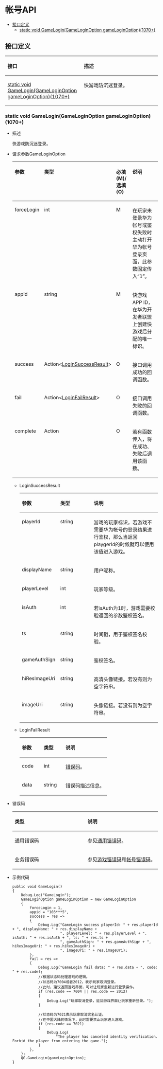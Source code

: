# 帐号API<a name="ZH-CN_TOPIC_0000001646407724"></a>

-   [接口定义](#section151401344104518)
    -   [static void GameLogin\(GameLoginOption gameLoginOption\)\(1070+\)](#section188811956609)

## 接口定义<a name="section151401344104518"></a>

<a name="table46651241195814"></a>
<table><thead align="left"><tr id="row106661541205818"><th class="cellrowborder" valign="top" width="50%" id="mcps1.1.3.1.1"><p id="p96661941195810"><a name="p96661941195810"></a><a name="p96661941195810"></a>接口</p>
</th>
<th class="cellrowborder" valign="top" width="50%" id="mcps1.1.3.1.2"><p id="p146661641195815"><a name="p146661641195815"></a><a name="p146661641195815"></a>描述</p>
</th>
</tr>
</thead>
<tbody><tr id="row10666741105812"><td class="cellrowborder" valign="top" width="50%" headers="mcps1.1.3.1.1 "><p id="p14493345175811"><a name="p14493345175811"></a><a name="p14493345175811"></a><a href="#section188811956609">static void GameLogin(GameLoginOption gameLoginOption)(1070+)</a></p>
</td>
<td class="cellrowborder" valign="top" width="50%" headers="mcps1.1.3.1.2 "><p id="p18493194514586"><a name="p18493194514586"></a><a name="p18493194514586"></a>快游戏防沉迷登录。</p>
</td>
</tr>
</tbody>
</table>

### static void GameLogin\(GameLoginOption gameLoginOption\)\(1070+\)<a name="section188811956609"></a>

-   描述

    快游戏防沉迷登录。

-   请求参数GameLoginOption

    <a name="table14547721105"></a>
    <table><thead align="left"><tr id="row0548122114013"><th class="cellrowborder" valign="top" width="20%" id="mcps1.1.5.1.1"><p id="p175489211005"><a name="p175489211005"></a><a name="p175489211005"></a>参数</p>
    </th>
    <th class="cellrowborder" valign="top" width="25%" id="mcps1.1.5.1.2"><p id="p25481921300"><a name="p25481921300"></a><a name="p25481921300"></a>类型</p>
    </th>
    <th class="cellrowborder" valign="top" width="15%" id="mcps1.1.5.1.3"><p id="p145481821904"><a name="p145481821904"></a><a name="p145481821904"></a>必填(M)/选填(O)</p>
    </th>
    <th class="cellrowborder" valign="top" width="40%" id="mcps1.1.5.1.4"><p id="p11548192113020"><a name="p11548192113020"></a><a name="p11548192113020"></a>说明</p>
    </th>
    </tr>
    </thead>
    <tbody><tr id="row1654816210013"><td class="cellrowborder" valign="top" width="20%" headers="mcps1.1.5.1.1 "><p id="p8956222449"><a name="p8956222449"></a><a name="p8956222449"></a>forceLogin</p>
    </td>
    <td class="cellrowborder" valign="top" width="25%" headers="mcps1.1.5.1.2 "><p id="p159561622545"><a name="p159561622545"></a><a name="p159561622545"></a>int</p>
    </td>
    <td class="cellrowborder" valign="top" width="15%" headers="mcps1.1.5.1.3 "><p id="p79558221247"><a name="p79558221247"></a><a name="p79558221247"></a>M</p>
    </td>
    <td class="cellrowborder" valign="top" width="40%" headers="mcps1.1.5.1.4 "><p id="p165588357412"><a name="p165588357412"></a><a name="p165588357412"></a>在玩家未登录华为帐号或鉴权失败时主动打开华为帐号登录页面，此参数固定传入“1”。</p>
    </td>
    </tr>
    <tr id="row1354932119019"><td class="cellrowborder" valign="top" width="20%" headers="mcps1.1.5.1.1 "><p id="p18953172212419"><a name="p18953172212419"></a><a name="p18953172212419"></a>appid</p>
    </td>
    <td class="cellrowborder" valign="top" width="25%" headers="mcps1.1.5.1.2 "><p id="p19521221443"><a name="p19521221443"></a><a name="p19521221443"></a>string</p>
    </td>
    <td class="cellrowborder" valign="top" width="15%" headers="mcps1.1.5.1.3 "><p id="p1952822748"><a name="p1952822748"></a><a name="p1952822748"></a>M</p>
    </td>
    <td class="cellrowborder" valign="top" width="40%" headers="mcps1.1.5.1.4 "><p id="p89512229417"><a name="p89512229417"></a><a name="p89512229417"></a>快游戏APP ID，在华为开发者联盟上创建快游戏后分配的唯一标识。</p>
    </td>
    </tr>
    <tr id="row254915212006"><td class="cellrowborder" valign="top" width="20%" headers="mcps1.1.5.1.1 "><p id="p1950142211413"><a name="p1950142211413"></a><a name="p1950142211413"></a>success</p>
    </td>
    <td class="cellrowborder" valign="top" width="25%" headers="mcps1.1.5.1.2 "><p id="p49501221842"><a name="p49501221842"></a><a name="p49501221842"></a>Action&lt;<a href="#li15997143714281">LoginSuccessResult</a>&gt;</p>
    </td>
    <td class="cellrowborder" valign="top" width="15%" headers="mcps1.1.5.1.3 "><p id="p35451314555"><a name="p35451314555"></a><a name="p35451314555"></a>O</p>
    </td>
    <td class="cellrowborder" valign="top" width="40%" headers="mcps1.1.5.1.4 "><p id="p109491225414"><a name="p109491225414"></a><a name="p109491225414"></a>接口调用成功的回调函数。</p>
    </td>
    </tr>
    <tr id="row754912211504"><td class="cellrowborder" valign="top" width="20%" headers="mcps1.1.5.1.1 "><p id="p119481022445"><a name="p119481022445"></a><a name="p119481022445"></a>fail</p>
    </td>
    <td class="cellrowborder" valign="top" width="25%" headers="mcps1.1.5.1.2 "><p id="p149486221847"><a name="p149486221847"></a><a name="p149486221847"></a>Action&lt;<a href="#li29976373283">LoginFailResult</a>&gt;</p>
    </td>
    <td class="cellrowborder" valign="top" width="15%" headers="mcps1.1.5.1.3 "><p id="p155452316555"><a name="p155452316555"></a><a name="p155452316555"></a>O</p>
    </td>
    <td class="cellrowborder" valign="top" width="40%" headers="mcps1.1.5.1.4 "><p id="p1194652217418"><a name="p1194652217418"></a><a name="p1194652217418"></a>接口调用失败的回调函数。</p>
    </td>
    </tr>
    <tr id="row8550321403"><td class="cellrowborder" valign="top" width="20%" headers="mcps1.1.5.1.1 "><p id="p1594620225412"><a name="p1594620225412"></a><a name="p1594620225412"></a>complete</p>
    </td>
    <td class="cellrowborder" valign="top" width="25%" headers="mcps1.1.5.1.2 "><p id="p394510221441"><a name="p394510221441"></a><a name="p394510221441"></a>Action</p>
    </td>
    <td class="cellrowborder" valign="top" width="15%" headers="mcps1.1.5.1.3 "><p id="p1952315313552"><a name="p1952315313552"></a><a name="p1952315313552"></a>O</p>
    </td>
    <td class="cellrowborder" valign="top" width="40%" headers="mcps1.1.5.1.4 "><p id="p49222221445"><a name="p49222221445"></a><a name="p49222221445"></a>若有函数传入，将在成功、失败后调用该函数。</p>
    </td>
    </tr>
    </tbody>
    </table>

    -   <a name="li15997143714281"></a>LoginSuccessResult

        <a name="table79971937102811"></a>
        <table><thead align="left"><tr id="row599514377285"><th class="cellrowborder" valign="top" width="25%" id="mcps1.1.4.1.1"><p id="p7995137192819"><a name="p7995137192819"></a><a name="p7995137192819"></a>参数</p>
        </th>
        <th class="cellrowborder" valign="top" width="25%" id="mcps1.1.4.1.2"><p id="p199951637162814"><a name="p199951637162814"></a><a name="p199951637162814"></a>类型</p>
        </th>
        <th class="cellrowborder" valign="top" width="50%" id="mcps1.1.4.1.3"><p id="p17995737132816"><a name="p17995737132816"></a><a name="p17995737132816"></a>说明</p>
        </th>
        </tr>
        </thead>
        <tbody><tr id="row499514371282"><td class="cellrowborder" valign="top" width="25%" headers="mcps1.1.4.1.1 "><p id="p1399503772817"><a name="p1399503772817"></a><a name="p1399503772817"></a>playerId</p>
        </td>
        <td class="cellrowborder" valign="top" width="25%" headers="mcps1.1.4.1.2 "><p id="p1699583772818"><a name="p1699583772818"></a><a name="p1699583772818"></a>string</p>
        </td>
        <td class="cellrowborder" valign="top" width="50%" headers="mcps1.1.4.1.3 "><p id="p1199583714283"><a name="p1199583714283"></a><a name="p1199583714283"></a>游戏的玩家标识，若游戏不需要华为帐号的登录结果进行鉴权，那么当返回playgerId的时候就可以使用该值进入游戏。</p>
        </td>
        </tr>
        <tr id="row129955372288"><td class="cellrowborder" valign="top" width="25%" headers="mcps1.1.4.1.1 "><p id="p1899516371286"><a name="p1899516371286"></a><a name="p1899516371286"></a>displayName</p>
        </td>
        <td class="cellrowborder" valign="top" width="25%" headers="mcps1.1.4.1.2 "><p id="p1399543732815"><a name="p1399543732815"></a><a name="p1399543732815"></a>string</p>
        </td>
        <td class="cellrowborder" valign="top" width="50%" headers="mcps1.1.4.1.3 "><p id="p1199503782810"><a name="p1199503782810"></a><a name="p1199503782810"></a>用户昵称。</p>
        </td>
        </tr>
        <tr id="row8996193722815"><td class="cellrowborder" valign="top" width="25%" headers="mcps1.1.4.1.1 "><p id="p14995153742811"><a name="p14995153742811"></a><a name="p14995153742811"></a>playerLevel</p>
        </td>
        <td class="cellrowborder" valign="top" width="25%" headers="mcps1.1.4.1.2 "><p id="p12995133772812"><a name="p12995133772812"></a><a name="p12995133772812"></a>int</p>
        </td>
        <td class="cellrowborder" valign="top" width="50%" headers="mcps1.1.4.1.3 "><p id="p18995113720286"><a name="p18995113720286"></a><a name="p18995113720286"></a>玩家等级。</p>
        </td>
        </tr>
        <tr id="row699611371280"><td class="cellrowborder" valign="top" width="25%" headers="mcps1.1.4.1.1 "><p id="p20996837132812"><a name="p20996837132812"></a><a name="p20996837132812"></a>isAuth</p>
        </td>
        <td class="cellrowborder" valign="top" width="25%" headers="mcps1.1.4.1.2 "><p id="p10996203714281"><a name="p10996203714281"></a><a name="p10996203714281"></a>int</p>
        </td>
        <td class="cellrowborder" valign="top" width="50%" headers="mcps1.1.4.1.3 "><p id="p159961737182814"><a name="p159961737182814"></a><a name="p159961737182814"></a>若isAuth为1时，游戏需要校验返回的参数鉴权签名。</p>
        </td>
        </tr>
        <tr id="row7996173762816"><td class="cellrowborder" valign="top" width="25%" headers="mcps1.1.4.1.1 "><p id="p1299643720287"><a name="p1299643720287"></a><a name="p1299643720287"></a>ts</p>
        </td>
        <td class="cellrowborder" valign="top" width="25%" headers="mcps1.1.4.1.2 "><p id="p8996183711283"><a name="p8996183711283"></a><a name="p8996183711283"></a>string</p>
        </td>
        <td class="cellrowborder" valign="top" width="50%" headers="mcps1.1.4.1.3 "><p id="p2996737112814"><a name="p2996737112814"></a><a name="p2996737112814"></a>时间戳，用于鉴权签名校验。</p>
        </td>
        </tr>
        <tr id="row799613373284"><td class="cellrowborder" valign="top" width="25%" headers="mcps1.1.4.1.1 "><p id="p119961837142816"><a name="p119961837142816"></a><a name="p119961837142816"></a>gameAuthSign</p>
        </td>
        <td class="cellrowborder" valign="top" width="25%" headers="mcps1.1.4.1.2 "><p id="p3996123711282"><a name="p3996123711282"></a><a name="p3996123711282"></a>string</p>
        </td>
        <td class="cellrowborder" valign="top" width="50%" headers="mcps1.1.4.1.3 "><p id="p10996123722815"><a name="p10996123722815"></a><a name="p10996123722815"></a>鉴权签名。</p>
        </td>
        </tr>
        <tr id="row49962037132811"><td class="cellrowborder" valign="top" width="25%" headers="mcps1.1.4.1.1 "><p id="p179961537102810"><a name="p179961537102810"></a><a name="p179961537102810"></a>hiResImageUri</p>
        </td>
        <td class="cellrowborder" valign="top" width="25%" headers="mcps1.1.4.1.2 "><p id="p2996737162814"><a name="p2996737162814"></a><a name="p2996737162814"></a>string</p>
        </td>
        <td class="cellrowborder" valign="top" width="50%" headers="mcps1.1.4.1.3 "><p id="p699643742810"><a name="p699643742810"></a><a name="p699643742810"></a>高清头像链接。若没有则为空字符串。</p>
        </td>
        </tr>
        <tr id="row699714378285"><td class="cellrowborder" valign="top" width="25%" headers="mcps1.1.4.1.1 "><p id="p20996937182820"><a name="p20996937182820"></a><a name="p20996937182820"></a>imageUri</p>
        </td>
        <td class="cellrowborder" valign="top" width="25%" headers="mcps1.1.4.1.2 "><p id="p1799603710287"><a name="p1799603710287"></a><a name="p1799603710287"></a>string</p>
        </td>
        <td class="cellrowborder" valign="top" width="50%" headers="mcps1.1.4.1.3 "><p id="p2099693732814"><a name="p2099693732814"></a><a name="p2099693732814"></a>头像链接。若没有则为空字符串。</p>
        </td>
        </tr>
        </tbody>
        </table>

    -   <a name="li29976373283"></a>LoginFailResult

        <a name="table18997937102814"></a>
        <table><thead align="left"><tr id="row16997123742812"><th class="cellrowborder" valign="top" width="25%" id="mcps1.1.4.1.1"><p id="p13997103722817"><a name="p13997103722817"></a><a name="p13997103722817"></a>参数</p>
        </th>
        <th class="cellrowborder" valign="top" width="25%" id="mcps1.1.4.1.2"><p id="p129971437172818"><a name="p129971437172818"></a><a name="p129971437172818"></a>类型</p>
        </th>
        <th class="cellrowborder" valign="top" width="50%" id="mcps1.1.4.1.3"><p id="p139971037192812"><a name="p139971037192812"></a><a name="p139971037192812"></a>说明</p>
        </th>
        </tr>
        </thead>
        <tbody><tr id="row09973378286"><td class="cellrowborder" valign="top" width="25%" headers="mcps1.1.4.1.1 "><p id="p6997133722816"><a name="p6997133722816"></a><a name="p6997133722816"></a>code</p>
        </td>
        <td class="cellrowborder" valign="top" width="25%" headers="mcps1.1.4.1.2 "><p id="p1299714379285"><a name="p1299714379285"></a><a name="p1299714379285"></a>int</p>
        </td>
        <td class="cellrowborder" valign="top" width="50%" headers="mcps1.1.4.1.3 "><p id="p099713792815"><a name="p099713792815"></a><a name="p099713792815"></a><a href="#li168459561140">错误码</a>。</p>
        </td>
        </tr>
        <tr id="row99971237152818"><td class="cellrowborder" valign="top" width="25%" headers="mcps1.1.4.1.1 "><p id="p20997163710289"><a name="p20997163710289"></a><a name="p20997163710289"></a>data</p>
        </td>
        <td class="cellrowborder" valign="top" width="25%" headers="mcps1.1.4.1.2 "><p id="p119979372286"><a name="p119979372286"></a><a name="p119979372286"></a>string</p>
        </td>
        <td class="cellrowborder" valign="top" width="50%" headers="mcps1.1.4.1.3 "><p id="p5997183762810"><a name="p5997183762810"></a><a name="p5997183762810"></a>错误码描述信息。</p>
        </td>
        </tr>
        </tbody>
        </table>

-   <a name="li168459561140"></a>错误码

    <a name="table12151107550"></a>
    <table><thead align="left"><tr id="row121522076515"><th class="cellrowborder" valign="top" width="50%" id="mcps1.1.3.1.1"><p id="p171521710510"><a name="p171521710510"></a><a name="p171521710510"></a>类型</p>
    </th>
    <th class="cellrowborder" valign="top" width="50%" id="mcps1.1.3.1.2"><p id="p715212718511"><a name="p715212718511"></a><a name="p715212718511"></a>说明</p>
    </th>
    </tr>
    </thead>
    <tbody><tr id="row5152187852"><td class="cellrowborder" valign="top" width="50%" headers="mcps1.1.3.1.1 "><p id="p43881331154"><a name="p43881331154"></a><a name="p43881331154"></a>通用错误码</p>
    </td>
    <td class="cellrowborder" valign="top" width="50%" headers="mcps1.1.3.1.2 "><p id="p113891331857"><a name="p113891331857"></a><a name="p113891331857"></a>参见<a href="https://developer.huawei.com/consumer/cn/doc/HMS-References/hms-error-code" target="_blank" rel="noopener noreferrer">通用错误码</a>。</p>
    </td>
    </tr>
    <tr id="row1217202915384"><td class="cellrowborder" valign="top" width="50%" headers="mcps1.1.3.1.1 "><p id="p1238919317512"><a name="p1238919317512"></a><a name="p1238919317512"></a>业务错误码</p>
    </td>
    <td class="cellrowborder" valign="top" width="50%" headers="mcps1.1.3.1.2 "><p id="p13895311453"><a name="p13895311453"></a><a name="p13895311453"></a>参见<a href="https://developer.huawei.com/consumer/cn/doc/HMS-References/game-return-code-v4" target="_blank" rel="noopener noreferrer">游戏错误码</a>和<a href="https://developer.huawei.com/consumer/cn/doc/HMS-References/account-error-code" target="_blank" rel="noopener noreferrer">帐号错误码</a>。</p>
    </td>
    </tr>
    </tbody>
    </table>

-   示例代码

    ```
    public void GameLogin()
    {
        Debug.Log("GameLogin");
        GameLoginOption gameLoginOption = new GameLoginOption
        {
            forceLogin = 1,
            appid = "103***5",
            success = res =>
            {
                Debug.Log("GameLogin success playerId: " + res.playerId + ", displayName: " + res.displayName +
                          ", playerLevel: " + res.playerLevel + ", isAuth: " + res.isAuth + ", ts: " + res.ts +
                          ", gameAuthSign: " + res.gameAuthSign + ", hiResImageUri: " + res.hiResImageUri +
                          ", imageUri: " + res.imageUri);
            },
            fail = res =>
            {
                Debug.Log("GameLogin fail data: " + res.data + ", code: " + res.code);
                //根据状态码处理游戏的逻辑。
                //状态码为7004或者2012，表示玩家取消登录。
                //此时，建议返回游戏界面，可以让玩家重新进行登录操作。
                if (res.code == 7004 || res.code == 2012)
                {
                    Debug.Log("玩家取消登录，返回游戏界面让玩家重新登录。");
                }
    
                //状态码为7021表示玩家取消实名认证。
                //在中国大陆的情况下，此时需要禁止玩家进入游戏。
                if (res.code == 7021)
                {
                    Debug.Log(
                        "The player has canceled identity verification. Forbid the player from entering the game.");
                }
            },
        };
        QG.GameLogin(gameLoginOption);
    }
    ```

